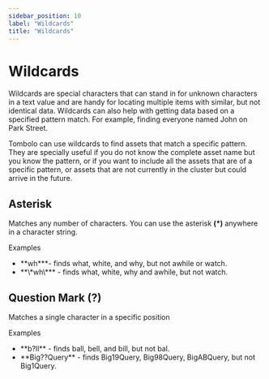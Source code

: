 ```yaml
---
sidebar_position: 10
label: "Wildcards"
title: "Wildcards"
---
```


# Wildcards

Wildcards are special characters that can stand in for unknown characters in a text value and are handy for
locating multiple items with similar, but not identical data. Wildcards can also help with getting data based on
a specified pattern match. For example, finding everyone named John on Park Street.

Tombolo can use wildcards to find assets that match a specific pattern. They are specially useful if you do not
know the complete asset name but you know the pattern, or if you want to include all the assets that are of a
specific pattern, or assets that are not currently in the cluster but could arrive in the future.

## Asterisk

Matches any number of characters. You can use the asterisk **(\*)** anywhere in a character string.

Examples

<ul>
    <li>
        **wh***- finds what, white, and why, but not awhile or watch.
    </li>
    <li>
        **\*wh\*** - finds what, white, why and awhile, but not watch.
    </li>
</ul>

## Question Mark (?)

Matches a single character in a specific position

Examples

<ul>
    <li>
        **b?ll** - finds ball, bell, and bill, but not bal.
    </li>
    <li>
        **Big??Query** - finds Big19Query, Big98Query, BigABQuery, but not Big1Query.
    </li>
</ul>
